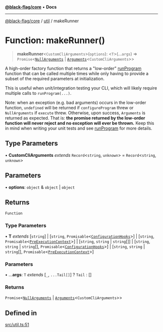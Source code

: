 [**@black-flag/core**](../../README.md) • **Docs**

***

[@black-flag/core](../../README.md) / [util](../README.md) / makeRunner

# Function: makeRunner()

> **makeRunner**\<`CustomCliArguments`\>(`options`): \<`T`\>(...`args`) => `Promise`\<[`NullArguments`](../../index/type-aliases/NullArguments.md) \| [`Arguments`](../../index/type-aliases/Arguments.md)\<`CustomCliArguments`\>\>

A high-order factory function that returns a "low-order" [runProgram](../../index/functions/runProgram.md)
function that can be called multiple times while only having to provide a
subset of the required parameters at initialization.

This is useful when unit/integration testing your CLI, which will likely
require multiple calls to `runProgram(...)`.

Note: when an exception (e.g. bad arguments) occurs in the low-order
function, `undefined` will be returned if `configureProgram` threw or
`NullArguments` if `execute` threw. Otherwise, upon success, `Arguments` is
returned as expected. That is: **the promise returned by the low-order
function will never reject and no exception will ever be thrown.** Keep this
in mind when writing your unit tests and see [runProgram](../../index/functions/runProgram.md) for more
details.

## Type Parameters

• **CustomCliArguments** *extends* `Record`\<`string`, `unknown`\> = `Record`\<`string`, `unknown`\>

## Parameters

• **options**: `object` & `object` \| `object`

## Returns

`Function`

### Type Parameters

• **T** *extends* [`string`] \| [`string`, `Promisable`\<[`ConfigurationHooks`](../../index/type-aliases/ConfigurationHooks.md)\>] \| [`string`, `Promisable`\<[`PreExecutionContext`](../type-aliases/PreExecutionContext.md)\>] \| [`string`, `string` \| `string`[]] \| [`string`, `string` \| `string`[], `Promisable`\<[`ConfigurationHooks`](../../index/type-aliases/ConfigurationHooks.md)\>] \| [`string`, `string` \| `string`[], `Promisable`\<[`PreExecutionContext`](../type-aliases/PreExecutionContext.md)\>]

### Parameters

• ...**args**: `T` *extends* [`_`, `...Tail[]`] ? `Tail` : []

### Returns

`Promise`\<[`NullArguments`](../../index/type-aliases/NullArguments.md) \| [`Arguments`](../../index/type-aliases/Arguments.md)\<`CustomCliArguments`\>\>

## Defined in

[src/util.ts:51](https://github.com/Xunnamius/black-flag/blob/96ce293f8a136c82839c1e658d19dc9a2441c0ab/src/util.ts#L51)
